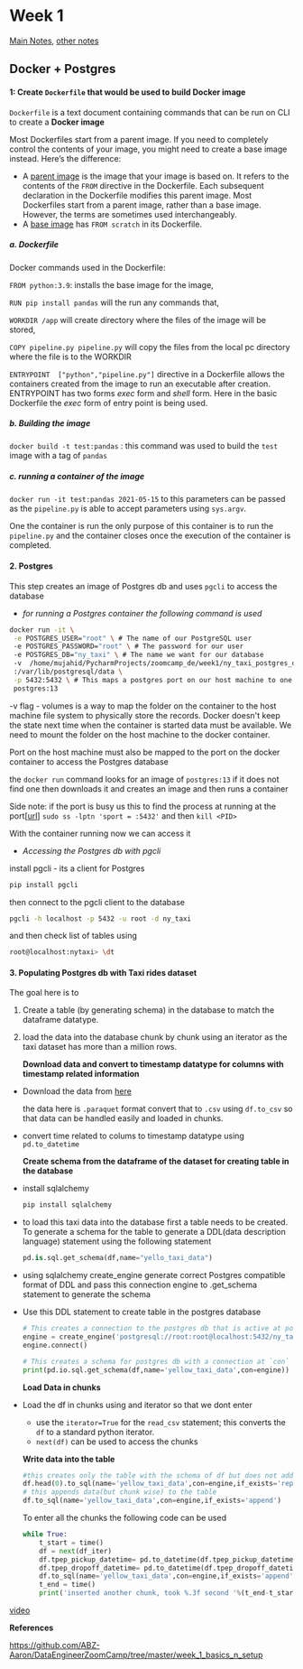 # Week 1

[Main Notes](https://docs.google.com/document/d/e/2PACX-1vRJUuGfzgIdbkalPgg2nQ884CnZkCg314T_OBq-_hfcowPxNIA0-z5OtMTDzuzute9VBHMjNYZFTCc1/pub), [other notes](https://github.com/ABZ-Aaron/DataEngineerZoomCamp/tree/master/week_1_basics_n_setup)

## Docker + Postgres

#### 1: Create `Dockerfile` that would be used to build Docker image

`Dockerfile`  is a text document containing commands that can be run on CLI to create a **Docker image** 

Most Dockerfiles start from a parent image. If you need to completely control the contents of your image, you might need to create a base image instead. Here’s the difference:

- A [parent image](https://docs.docker.com/glossary/#parent-image) is the image that your image is based on. It refers to the contents of the `FROM` directive in the Dockerfile. Each subsequent declaration in the Dockerfile modifies this parent image. Most Dockerfiles start from a parent image, rather than a base image. However, the terms are sometimes used interchangeably.
- A [base image](https://docs.docker.com/glossary/#base-image) has `FROM scratch` in its Dockerfile.

##### a. Dockerfile

Docker commands used in the Dockerfile:

`FROM python:3.9`:  installs the base image for the image, 

`RUN pip install pandas` will the run any commands that, 

`WORKDIR /app` will create directory where the files of the image will be stored, 

`COPY pipeline.py pipeline.py` will copy the files from the local pc directory where the file is to the WORKDIR

`ENTRYPOINT  ["python","pipeline.py"]` directive in a Dockerfile allows the containers created from the image to run an executable after creation. ENTRYPOINT has two forms *exec* form and *shell* form. Here in the basic Dockerfile the *exec* form of entry point is being used.

##### b. Building the image

`docker build -t test:pandas` : this command was used to build the `test` image with a tag of `pandas`

##### c. running a container of the image

`docker run -it test:pandas 2021-05-15` to this parameters can be passed as the `pipeline.py` is able to accept parameters using `sys.argv`.

One the container is run the only purpose of this container is to run the `pipeline.py` and the container closes once the execution of the container is completed.

#### 2. Postgres

This step creates an image of Postgres db and uses `pgcli` to access the database

- *for running a Postgres container the following command is used*

``` bash 
docker run -it \
 -e POSTGRES_USER="root" \ # The name of our PostgreSQL user
 -e POSTGRES_PASSWORD="root" \ # The password for our user
 -e POSTGRES_DB="ny_taxi" \ # The name we want for our database
 -v  /home/mujahid/PycharmProjects/zoomcamp_de/week1/ny_taxi_postgres_data \
 :/var/lib/postgresql/data \
 -p 5432:5432 \ # This maps a postgres port on our host machine to one in our containe
 postgres:13
```

-v flag - volumes is a way to map the folder on the container to the host machine file system to physically store the records. Docker doesn't keep the state next time when the container is started data must be available. We need to mount the folder on the host machine to the docker container. 

Port on the host machine must also be mapped to the port on the docker container to access the Postgres database

the `docker run` command looks for an image of `postgres:13`  if it does not find one then downloads it and creates an image and then runs a container

Side note: if the port is busy  us this to find the process at running at the port[[url](https://stackoverflow.com/questions/38249434/docker-postgres-failed-to-bind-tcp-0-0-0-05432-address-already-in-use)]
`sudo ss -lptn 'sport = :5432'` 
and then `kill <PID>`

With the container running now we can access it 

- *Accessing the Postgres db with pgcli*

install pgcli - its a client for Postgres

``` bash
pip install pgcli
```

then connect to the pgcli client to the database

```bash
pgcli -h localhost -p 5432 -u root -d ny_taxi 
```

and then check list of tables using 

```bash
root@localhost:nytaxi> \dt
```

#### 3. Populating  Postgres db with Taxi rides dataset 

The goal here is to 

1. Create a table (by generating schema) in the database to match the dataframe datatype.

2. load the data into the database chunk by chunk using an iterator as the taxi dataset has more than a million rows.

   **Download data and convert to timestamp datatype for columns with timestamp related information**

- Download the data from [here](https://www.nyc.gov/site/tlc/about/tlc-trip-record-data.page)

  the data here is `.paraquet` format convert that to `.csv` using `df.to_csv` so that data can be handled easily and loaded in chunks.

- convert time related to colums to timestamp datatype using `pd.to_datetime`

  **Create schema from the dataframe of the dataset for creating table in the database**

- install sqlalchemy

  ```bash
  pip install sqlalchemy
  ```

- to load this taxi data into the database first a table needs to be created. To generate a schema for the table to generate a DDL(data description language) statement using the following statement

  ```python
  pd.is.sql.get_schema(df,name="yello_taxi_data")
  ```

- using sqlalchemy create_engine generate correct Postgres compatible format of DDL and pass this connection  engine to .get_schema statement to generate the schema

- Use this DDL statement to create table in the postgres database

  ```python
  # This creates a connection to the postgres db that is active at port 5432
  engine = create_engine('postgresql://root:root@localhost:5432/ny_taxi')
  engine.connect()
  
  # This creates a schema for postgres db with a connection at `con`
  print(pd.io.sql.get_schema(df,name='yellow_taxi_data',con=engine))
  ```

  

  **Load Data in chunks**

- Load the df in chunks using and iterator so that we dont enter

  - use the `iterator=True` for the `read_csv` statement; this converts the `df` to a standard python iterator.
  - `next(df)` can be used to access the chunks

  **Write data into the table**

  

  ```python
  #this creates only the table with the schema of df but does not add any data as df.head(0)
  df.head(0).to_sql(name='yellow_taxi_data',con=engine,if_exists='replace')
  # this appends data(but chunk wise) to the table
  df.to_sql(name='yellow_taxi_data',con=engine,if_exists='append')
  ```

  To enter all the chunks the following code can be used

  ```python
  while True:
      t_start = time()
      df = next(df_iter)
      df.tpep_pickup_datetime= pd.to_datetime(df.tpep_pickup_datetime)
      df.tpep_dropoff_datetime= pd.to_datetime(df.tpep_dropoff_datetime)
      df.to_sql(name='yellow_taxi_data',con=engine,if_exists='append')
      t_end = time()
      print('inserted another chunk, took %.3f second '%(t_end-t_start))
  ```

  

[video](https://www.youtube.com/watch?v=2JM-ziJt0WI&list=PL3MmuxUbc_hJed7dXYoJw8DoCuVHhGEQb)

**References**

https://github.com/ABZ-Aaron/DataEngineerZoomCamp/tree/master/week_1_basics_n_setup





